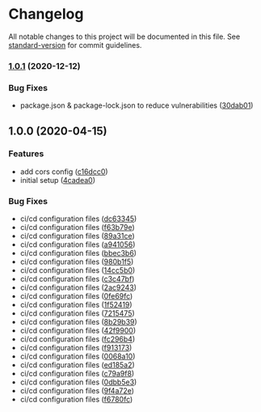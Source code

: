 # Changelog

All notable changes to this project will be documented in this file. See [standard-version](https://github.com/conventional-changelog/standard-version) for commit guidelines.

### [1.0.1](https://github.com/boale/quoteAppAPI/compare/v1.0.0...v1.0.1) (2020-12-12)


### Bug Fixes

* package.json & package-lock.json to reduce vulnerabilities ([30dab01](https://github.com/boale/quoteAppAPI/commit/30dab0136fd2e410a056dab6926c10c8e478d9e5))

## 1.0.0 (2020-04-15)


### Features

* add cors config ([c16dcc0](https://github.com/boale/quoteAppAPI/commit/c16dcc08c2033bb6da1e65dba8d2032576096537))
* initial setup ([4cadea0](https://github.com/boale/quoteAppAPI/commit/4cadea07ea43a2b7cde1698becbb93fdb63dfd5b))


### Bug Fixes

* ci/cd configuration files ([dc63345](https://github.com/boale/quoteAppAPI/commit/dc63345ef8e2d94544faccd0b7a48adb59e76e5d))
* ci/cd configuration files ([f63b79e](https://github.com/boale/quoteAppAPI/commit/f63b79e1b5461a99cfdecdc03552a3d382ac3dfc))
* ci/cd configuration files ([89a31ce](https://github.com/boale/quoteAppAPI/commit/89a31ce4c71444494beafe5b543a570215332b11))
* ci/cd configuration files ([a941056](https://github.com/boale/quoteAppAPI/commit/a94105698319fdad2f3bbee2db5ba18f34d38cce))
* ci/cd configuration files ([bbec3b6](https://github.com/boale/quoteAppAPI/commit/bbec3b6d05ad49fbf2a259ff9daeab0da896129c))
* ci/cd configuration files ([980b1f5](https://github.com/boale/quoteAppAPI/commit/980b1f5ca55ed53dbc44f9a97e8aa6104fb380de))
* ci/cd configuration files ([14cc5b0](https://github.com/boale/quoteAppAPI/commit/14cc5b039f06361acc96b6862758a35893a2ce76))
* ci/cd configuration files ([c3c47bf](https://github.com/boale/quoteAppAPI/commit/c3c47bfcc154144ee695f821d6562f4ad65d6d66))
* ci/cd configuration files ([2ac9243](https://github.com/boale/quoteAppAPI/commit/2ac9243ebebe142bb34b5648941d2a2c8af33b20))
* ci/cd configuration files ([0fe69fc](https://github.com/boale/quoteAppAPI/commit/0fe69fcd37af998a496a8093301ff1459a6f8bc7))
* ci/cd configuration files ([1f52419](https://github.com/boale/quoteAppAPI/commit/1f52419808760d02229acdceb18c129c8fd6f049))
* ci/cd configuration files ([7215475](https://github.com/boale/quoteAppAPI/commit/721547513e3b1c62eabfeb3480d2e966c52df43e))
* ci/cd configuration files ([8b29b39](https://github.com/boale/quoteAppAPI/commit/8b29b3966385cdcb9f5f4a93b98c3b8acf9f855c))
* ci/cd configuration files ([42f9900](https://github.com/boale/quoteAppAPI/commit/42f99000cea5df373b34abf91df51f6c0302f917))
* ci/cd configuration files ([fc296b4](https://github.com/boale/quoteAppAPI/commit/fc296b4a34efd1a7693efcba0db1b1edbdc77db1))
* ci/cd configuration files ([f913173](https://github.com/boale/quoteAppAPI/commit/f913173d6f2e4405d0376ae931507a2a62739f88))
* ci/cd configuration files ([0068a10](https://github.com/boale/quoteAppAPI/commit/0068a10f644fb260ad314ea15845c8ebda88c8c3))
* ci/cd configuration files ([ed185a2](https://github.com/boale/quoteAppAPI/commit/ed185a2a4e2360bd98d4a8d6b28f37c7cd316749))
* ci/cd configuration files ([c79a9f8](https://github.com/boale/quoteAppAPI/commit/c79a9f87865acaf0166c656a4b2232f5ceb45a7c))
* ci/cd configuration files ([0dbb5e3](https://github.com/boale/quoteAppAPI/commit/0dbb5e3ba202fd801f95dc7d2cc5977cd1ad44cd))
* ci/cd configuration files ([9f4a72e](https://github.com/boale/quoteAppAPI/commit/9f4a72e32fe9ae6acc8609fa82b8fab14505104e))
* ci/cd configuration files ([f6780fc](https://github.com/boale/quoteAppAPI/commit/f6780fc3ebf10a07e379c66531efc7d60b21e26d))
